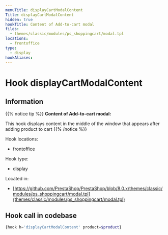 ```yaml
---
menuTitle: displayCartModalContent
Title: displayCartModalContent
hidden: true
hookTitle: Content of Add-to-cart modal
files:
  - themes/classic/modules/ps_shoppingcart/modal.tpl
locations:
  - frontoffice
type:
  - display
hookAliases:
---
```


# Hook displayCartModalContent

## Information

{{% notice tip %}}
**Content of Add-to-cart modal:** 

This hook displays content in the middle of the window that appears after adding product to cart
{{% /notice %}}

Hook locations: 
  - frontoffice

Hook type: 
  - display

Located in: 
  - [https://github.com/PrestaShop/PrestaShop/blob/8.0.x/themes/classic/modules/ps_shoppingcart/modal.tpl](themes/classic/modules/ps_shoppingcart/modal.tpl)

## Hook call in codebase

```php
{hook h='displayCartModalContent' product=$product}
```